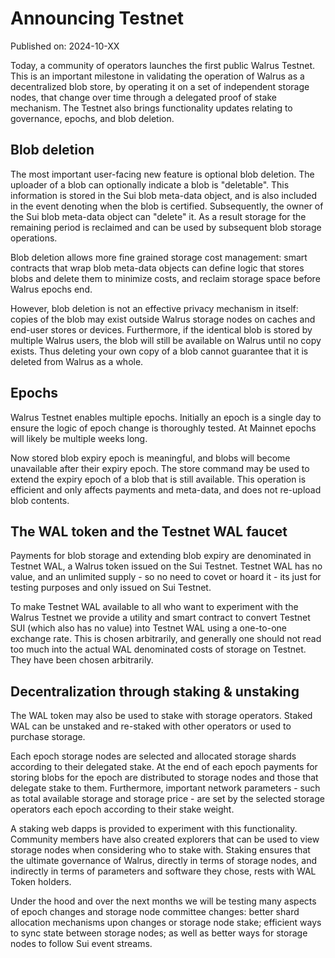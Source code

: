 # Announcing Testnet

<!-- TODO change this date -->
Published on: 2024-10-XX

Today, a community of operators launches the first public Walrus Testnet.
This is an important milestone in validating the operation of Walrus as a decentralized blob store,
by operating it on a set of independent storage nodes, that change over time through a delegated
proof of stake mechanism. The Testnet also brings functionality updates relating to governance,
epochs, and blob deletion.

## Blob deletion

The most important user-facing new feature is optional blob deletion. The uploader of a blob can
optionally indicate a blob is "deletable". This information is stored in the Sui blob meta-data
object, and is also included in the event denoting when the blob is certified. Subsequently, the
owner of the Sui blob meta-data object can "delete" it. As a result storage for the remaining
period is reclaimed and can be used by subsequent blob storage operations.

Blob deletion allows more fine grained storage cost management: smart contracts that wrap blob
meta-data objects can define logic that stores blobs and delete them to minimize costs, and reclaim
storage space before Walrus epochs end.

However, blob deletion is not an effective privacy mechanism in itself: copies of the blob may exist
outside Walrus storage nodes on caches and end-user stores
or devices. Furthermore, if the identical blob is stored by multiple Walrus users, the blob will
still be available on Walrus until no copy exists. Thus deleting your own copy of a blob cannot
guarantee that it is deleted from Walrus as a whole.

## Epochs

Walrus Testnet enables multiple epochs. Initially an epoch is a single day to ensure the logic of
epoch change is thoroughly tested. At Mainnet epochs will likely be multiple weeks long.

Now stored blob expiry epoch is meaningful, and blobs will become unavailable after their expiry
epoch. The store command may be used to extend the expiry epoch of a blob that is still available.
This operation is efficient and only affects payments and meta-data, and does not re-upload blob
contents.

## The WAL token and the Testnet WAL faucet

Payments for blob storage and extending blob expiry are denominated in Testnet WAL, a
Walrus token issued on the Sui Testnet. Testnet WAL has no value, and an unlimited supply - so no
need to covet or hoard it - its just for testing purposes and only issued on Sui Testnet.

To make Testnet WAL available to all who want to experiment with the Walrus Testnet we provide a
utility and smart contract to convert Testnet SUI (which also has no value) into Testnet WAL using
a one-to-one exchange rate. This is chosen arbitrarily, and generally one should not read too much
into the actual WAL denominated costs of storage on Testnet. They have been chosen arbitrarily.

## Decentralization through staking & unstaking

The WAL token may also be used to stake with storage operators. Staked WAL can be unstaked and
re-staked with other operators or used to purchase storage.

Each epoch storage nodes are selected and allocated storage shards according to their delegated
stake. At the end of each epoch payments for storing blobs for the epoch are distributed to storage
nodes and those that delegate stake to them. Furthermore, important network parameters - such as
total available storage and storage price - are set by the selected storage operators each epoch
according to their stake weight.

A staking web dapps is provided to experiment with this functionality. Community members have also
created explorers that can be used to view storage nodes when considering who to stake with. Staking
ensures that the ultimate governance of Walrus, directly in terms of storage nodes, and indirectly
in terms of parameters and software they chose, rests with WAL Token holders.

Under the hood and over the next months we will be testing many aspects of epoch changes and
storage node committee changes: better shard allocation mechanisms upon changes or storage node
stake; efficient ways to sync state between storage nodes; as well as better ways for storage nodes
to follow Sui event streams.

